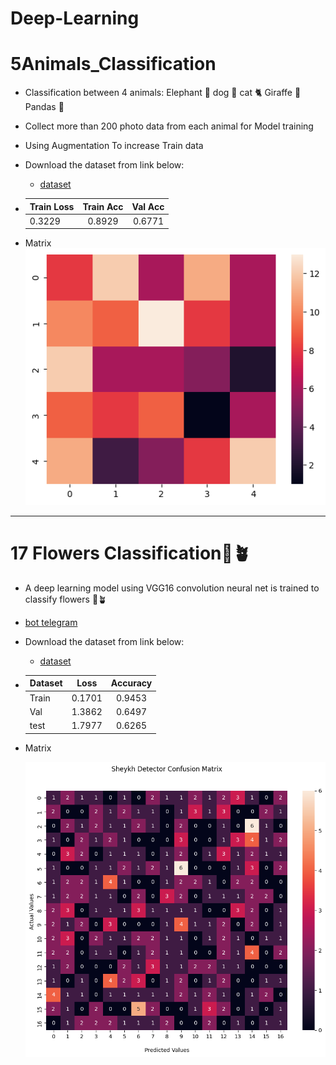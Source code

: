 # Deep-Learning
# 5Animals_Classification
- Classification between 4 animals:
   Elephant 🐘
    dog 🐶
    cat 🐈 
    Giraffe 🦒
    Pandas 🐼
- Collect more than 200 photo data from each animal for Model training
- Using Augmentation To increase Train data

- Download the  dataset from link below:
  - [dataset](https://drive.google.com/drive/folders/1wBUlG3P8YBiB17aUo3O6byzO0DJLcsaS)


-  | Train Loss | Train Acc| Val Acc |
   | :---         |     :---:      |          :---: |
   | 0.3229  | 0.8929   |0.6771   |
-  Matrix
   ![screen shot](https://github.com/MohamadNematizadeh/Deep-Learning/blob/main/7.3.CustomDatasetCNN/5animal/output.png?raw=true)

-------


# 17 Flowers Classification🌹🪴
- A deep learning model using VGG16 convolution neural net is trained to classify flowers 🌹🪴
 - <a href='https://t.me/Flowers_Deep_Learning_bot'>bot telegram</a>
- Download the  dataset from link below:
  - [dataset](https://drive.google.com/drive/folders/15Wr7hNPvFhnpkYdTpypGFmq6mcQ6r-Sx)
  


- | Dataset |  Loss	| Accuracy 
    | :---         |     :---:      |          :---: |
    |Train  | 0.1701  | 0.9453  |
    |Val     | 1.3862    | 0.6497   |
    |test     |   1.7977 |  0.6265  |

- Matrix

   ![screen shot](17Flowers\output.png)
